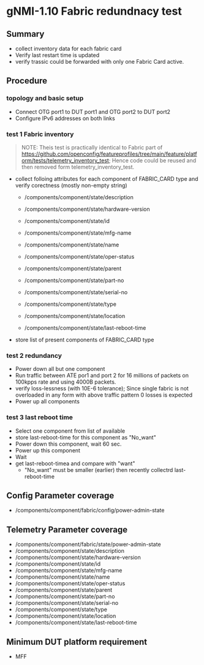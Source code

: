 # gNMI-1.10 Fabric redundnacy test

## Summary
- collect inventory data for each fabric card
- Verify last restart time is updated
- verify trassic could be forwarded with only one Fabric Card active.

## Procedure
### topology and basic setup
*  Connect OTG port1 to DUT port1 and OTG port2 to DUT port2
*  Configure IPv6 addresses on both links
### test 1 Fabric inventory

> NOTE: Theis test is practically identical to Fabric part of
> https://github.com/openconfig/featureprofiles/tree/main/feature/platform/tests/telemetry_inventory_test;
> Hence code could be reused and then removed form telemetry_inventory_test.

* collect folloing attributes for each component of FABRIC_CARD type and verify corectness (mostly non-empty string)
  *   /components/component/state/description             
  *   /components/component/state/hardware-version
  *   /components/component/state/id
  *   /components/component/state/mfg-name
  *   /components/component/state/name
  *   /components/component/state/oper-status
  *   /components/component/state/parent
  *   /components/component/state/part-no
  *   /components/component/state/serial-no
  *   /components/component/state/type

  *   /components/component/state/location
  *   /components/component/state/last-reboot-time
* store list of present components of FABRIC_CARD type

### test 2 redundancy
* Power down all but one component
* Run traffic between ATE por1 and port 2 for 16 millions of packets on 100kpps rate and using 4000B packets.
* verify loss-lessness (with 10E-6 tolerance); Since single fabric is not overloaded in any form
  with above traffic pattern 0 losses is expected
* Power up all components

### test 3 last reboot time
* Select one component from list of available
* store last-reboot-time for this component as "No_want"
* Power down this component, wait 60 sec.
* Power up this component
* Wait
* get last-reboot-timea and compare with "want"
  * "No_want" must be smaller (earlier) then recently collectrd last-reboot-time
    

## Config Parameter coverage

*   /components/component/fabric/config/power-admin-state

## Telemetry Parameter coverage

*   /components/component/fabric/state/power-admin-state
*   /components/component/state/description             
*   /components/component/state/hardware-version
*   /components/component/state/id
*   /components/component/state/mfg-name
*   /components/component/state/name
*   /components/component/state/oper-status
*   /components/component/state/parent
*   /components/component/state/part-no
*   /components/component/state/serial-no
*   /components/component/state/type
*   /components/component/state/location
*   /components/component/state/last-reboot-time

## Minimum DUT platform requirement
*   MFF
